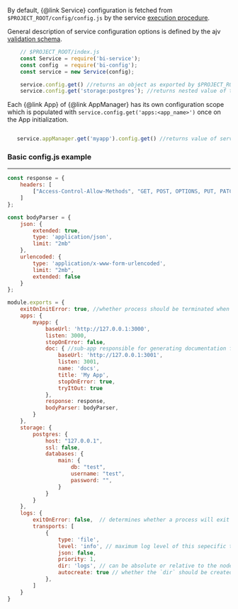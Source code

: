 By default, {@link Service} configuration is fetched from `$PROJECT_ROOT/config/config.js` by the service [execution procedure](https://github.com/BohemiaInteractive/bi-service/blob/master/bin/bi-service.js#L96).  

General description of service configuration options is defined by the ajv [validation schema](https://github.com/BohemiaInteractive/bi-service/blob/master/lib/configSchema.js).  

```javascript
    // $PROJECT_ROOT/index.js
    const Service = require('bi-service');
    const config  = require('bi-config');
    const service = new Service(config);

    service.config.get() //returns an object as exported by $PROJECT_ROOT/config/config.js
    service.config.get('storage:postgres'); //returns nested value of the postgres property of the configuration object
```

Each {@link App} of {@link AppManager} has its own configuration scope which is populated with `service.config.get('apps:<app_name>')` once on the App initialization.

```javascript

   service.appManager.get('myapp').config.get() //returns value of service.config.get('apps:myapp')
```


### Basic config.js example
-----------------------------------

```javascript
const response = {
    headers: [
        ["Access-Control-Allow-Methods", "GET, POST, OPTIONS, PUT, PATCH, DELETE, CONNECT"]
    ]
};

const bodyParser = {
    json: {
        extended: true,
        type: 'application/json',
        limit: "2mb"
    },
    urlencoded: {
        type: 'application/x-www-form-urlencoded',
        limit: "2mb",
        extended: false
    }
};

module.exports = {
    exitOnInitError: true, //whether process should be terminated when an error occurs during service initialization
    apps: {
        myapp: {
            baseUrl: 'http://127.0.0.1:3000',
            listen: 3000,
            stopOnError: false,
            doc: { //sub-app responsible for generating documentation for its parent app
                baseUrl: 'http://127.0.0.1:3001',
                listen: 3001,
                name: 'docs',
                title: 'My App',
                stopOnError: true,
                tryItOut: true
            },
            response: response,
            bodyParser: bodyParser,
        }
    },
    storage: {
        postgres: {
            host: "127.0.0.1",
            ssl: false,
            databases: {
                main: {
                    db: "test",
                    username: "test",
                    password: "",
                }
            }
        }
    },
    logs: {
        exitOnError: false,  // determines whether a process will exit with status code 1 on 'uncaughtException' event
        transports: [
            {
                type: 'file',
                level: 'info', // maximum log level of this sepecific transport, [optional]
                json: false,
                priority: 1,
                dir: 'logs', // can be absolute or relative to the node's process
                autocreate: true // whether the `dir` should be created if it does not exist
            },
        ]
    }
}
```
